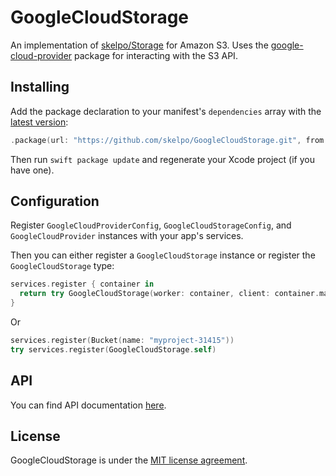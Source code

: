 # GoogleCloudStorage


An implementation of [skelpo/Storage](https://github.com/skelpo/Storage) for Amazon S3. Uses the [google-cloud-provider](https://github.com/vapor-community/google-cloud-provider) package for interacting with the S3 API.

## Installing

Add the package declaration to your manifest's `dependencies` array with the [latest version](https://github.com/skelpo/GoogleCloudStorage/releases/latest):

```swift
.package(url: "https://github.com/skelpo/GoogleCloudStorage.git", from: "0.1.0")
```

Then run `swift package update` and regenerate your Xcode project (if you have one).

## Configuration

Register `GoogleCloudProviderConfig`, `GoogleCloudStorageConfig`, and `GoogleCloudProvider` instances with your app's services.

Then you can either register a `GoogleCloudStorage` instance or register the `GoogleCloudStorage` type:

```swift
services.register { container in
  return try GoogleCloudStorage(worker: container, client: container.make(), bucket: "myproject-31415")
}
```

Or

```swift
services.register(Bucket(name: "myproject-31415"))
try services.register(GoogleCloudStorage.self)
```

## API

You can find API documentation [here](http://www.skelpo.codes/GoogleCloudStorage/).

## License

GoogleCloudStorage is under the [MIT license agreement](https://github.com/skelpo/GoogleCloudStorage/blob/master/LICENSE).
